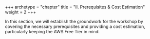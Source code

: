+++
archetype = "chapter"
title = "II. Prerequisites & Cost Estimation"
weight = 2
+++


In this section, we will establish the groundwork for the workshop by covering the necessary prerequisites and providing a cost estimation, particularly keeping the AWS Free Tier in mind.



